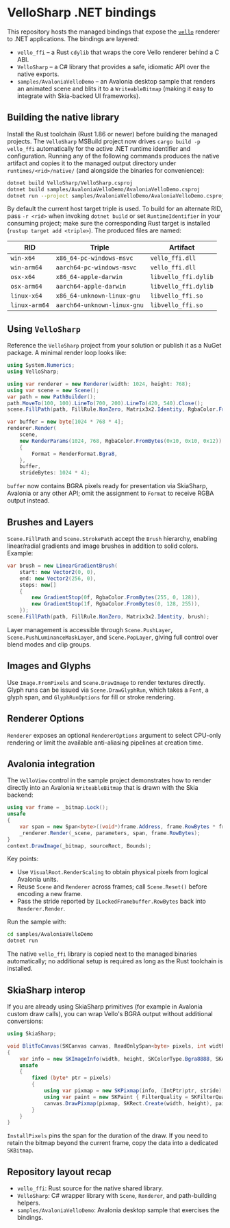 # VelloSharp .NET bindings

This repository hosts the managed bindings that expose the [`vello`](https://github.com/linebender/vello)
renderer to .NET applications. The bindings are layered:

- `vello_ffi` – a Rust `cdylib` that wraps the core Vello renderer behind a C ABI.
- `VelloSharp` – a C# library that provides a safe, idiomatic API over the native exports.
- `samples/AvaloniaVelloDemo` – an Avalonia desktop sample that renders an animated scene and blits it
  to a `WriteableBitmap` (making it easy to integrate with Skia-backed UI frameworks).

## Building the native library

Install the Rust toolchain (Rust 1.86 or newer) before building the managed projects. The `VelloSharp`
MSBuild project now drives `cargo build -p vello_ffi` automatically for the active .NET runtime identifier
and configuration. Running any of the following commands produces the native artifact and copies it to the
managed output directory under `runtimes/<rid>/native/` (and alongside the binaries for convenience):

```bash
dotnet build VelloSharp/VelloSharp.csproj
dotnet build samples/AvaloniaVelloDemo/AvaloniaVelloDemo.csproj
dotnet run --project samples/AvaloniaVelloDemo/AvaloniaVelloDemo.csproj
```

By default the current host target triple is used. To build for an alternate RID, pass `-r <rid>` when
invoking `dotnet build` or set `RuntimeIdentifier` in your consuming project; make sure the corresponding
Rust target is installed (`rustup target add <triple>`). The produced files are named:

| RID        | Triple                       | Artifact                 |
| ---------- | ---------------------------- | ------------------------ |
| `win-x64`  | `x86_64-pc-windows-msvc`     | `vello_ffi.dll`          |
| `win-arm64`| `aarch64-pc-windows-msvc`    | `vello_ffi.dll`          |
| `osx-x64`  | `x86_64-apple-darwin`        | `libvello_ffi.dylib`     |
| `osx-arm64`| `aarch64-apple-darwin`       | `libvello_ffi.dylib`     |
| `linux-x64`| `x86_64-unknown-linux-gnu`   | `libvello_ffi.so`        |
| `linux-arm64`| `aarch64-unknown-linux-gnu`| `libvello_ffi.so`        |

## Using `VelloSharp`

Reference the `VelloSharp` project from your solution or publish it as a NuGet package.
A minimal render loop looks like:

```csharp
using System.Numerics;
using VelloSharp;

using var renderer = new Renderer(width: 1024, height: 768);
using var scene = new Scene();
var path = new PathBuilder();
path.MoveTo(100, 100).LineTo(700, 200).LineTo(420, 540).Close();
scene.FillPath(path, FillRule.NonZero, Matrix3x2.Identity, RgbaColor.FromBytes(0x47, 0x91, 0xF9));

var buffer = new byte[1024 * 768 * 4];
renderer.Render(
    scene,
    new RenderParams(1024, 768, RgbaColor.FromBytes(0x10, 0x10, 0x12))
    {
        Format = RenderFormat.Bgra8,
    },
    buffer,
    strideBytes: 1024 * 4);
```

`buffer` now contains BGRA pixels ready for presentation via SkiaSharp, Avalonia or any other API; omit the assignment to `Format` to receive RGBA output instead.

## Brushes and Layers

`Scene.FillPath` and `Scene.StrokePath` accept the `Brush` hierarchy, enabling linear/radial gradients and image brushes in addition to solid colors. Example:

```csharp
var brush = new LinearGradientBrush(
    start: new Vector2(0, 0),
    end: new Vector2(256, 0),
    stops: new[]
    {
        new GradientStop(0f, RgbaColor.FromBytes(255, 0, 128)),
        new GradientStop(1f, RgbaColor.FromBytes(0, 128, 255)),
    });
scene.FillPath(path, FillRule.NonZero, Matrix3x2.Identity, brush);
```

Layer management is accessible through `Scene.PushLayer`, `Scene.PushLuminanceMaskLayer`, and `Scene.PopLayer`, giving full control over blend modes and clip groups.

## Images and Glyphs

Use `Image.FromPixels` and `Scene.DrawImage` to render textures directly. Glyph runs can be issued via `Scene.DrawGlyphRun`, which takes a `Font`, a glyph span, and `GlyphRunOptions` for fill or stroke rendering.

## Renderer Options

`Renderer` exposes an optional `RendererOptions` argument to select CPU-only rendering or limit the available anti-aliasing pipelines at creation time.

## Avalonia integration

The `VelloView` control in the sample project demonstrates how to render directly into an
Avalonia `WriteableBitmap` that is drawn with the Skia backend:

```csharp
using var frame = _bitmap.Lock();
unsafe
{
    var span = new Span<byte>((void*)frame.Address, frame.RowBytes * frame.Size.Height);
    _renderer.Render(_scene, parameters, span, frame.RowBytes);
}
context.DrawImage(_bitmap, sourceRect, Bounds);
```

Key points:

- Use `VisualRoot.RenderScaling` to obtain physical pixels from logical Avalonia units.
- Reuse `Scene` and `Renderer` across frames; call `Scene.Reset()` before encoding a new frame.
- Pass the stride reported by `ILockedFramebuffer.RowBytes` back into `Renderer.Render`.

Run the sample with:

```bash
cd samples/AvaloniaVelloDemo
dotnet run
```

The native `vello_ffi` library is copied next to the managed binaries automatically; no additional setup is
required as long as the Rust toolchain is installed.

## SkiaSharp interop

If you are already using SkiaSharp primitives (for example in Avalonia custom draw calls), you can wrap
Vello's BGRA output without additional conversions:

```csharp
using SkiaSharp;

void BlitToCanvas(SKCanvas canvas, ReadOnlySpan<byte> pixels, int width, int height, int stride)
{
    var info = new SKImageInfo(width, height, SKColorType.Bgra8888, SKAlphaType.Premul);
    unsafe
    {
        fixed (byte* ptr = pixels)
        {
            using var pixmap = new SKPixmap(info, (IntPtr)ptr, stride);
            using var paint = new SKPaint { FilterQuality = SKFilterQuality.High };
            canvas.DrawPixmap(pixmap, SKRect.Create(width, height), paint);
        }
    }
}
```

`InstallPixels` pins the span for the duration of the draw. If you need to retain the bitmap beyond the
current frame, copy the data into a dedicated `SKBitmap`.

## Repository layout recap

- `vello_ffi`: Rust source for the native shared library.
- `VelloSharp`: C# wrapper library with `Scene`, `Renderer`, and path-building helpers.
- `samples/AvaloniaVelloDemo`: Avalonia desktop sample that exercises the bindings.
